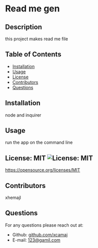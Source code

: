 # Read me gen

## Description
this project makes read me file

## Table of Contents
* [Installation](#installation)
* [Usage](#usage)
* [License](#license)
* [Contributors](#contributors)
* [Questions](#questions)

## Installation
node and inquirer

## Usage 
run the app on the command line

## License: MIT ![License: MIT](https://img.shields.io/badge/License-MIT-yellow.svg)
https://opensource.org/licenses/MIT

## Contributors
xhemajl

## Questions
For any questions please reach out at:
* Github: [github.com/xcamaj](https://github.com/xcamaj)
* E-mail: 123@gamil.com

